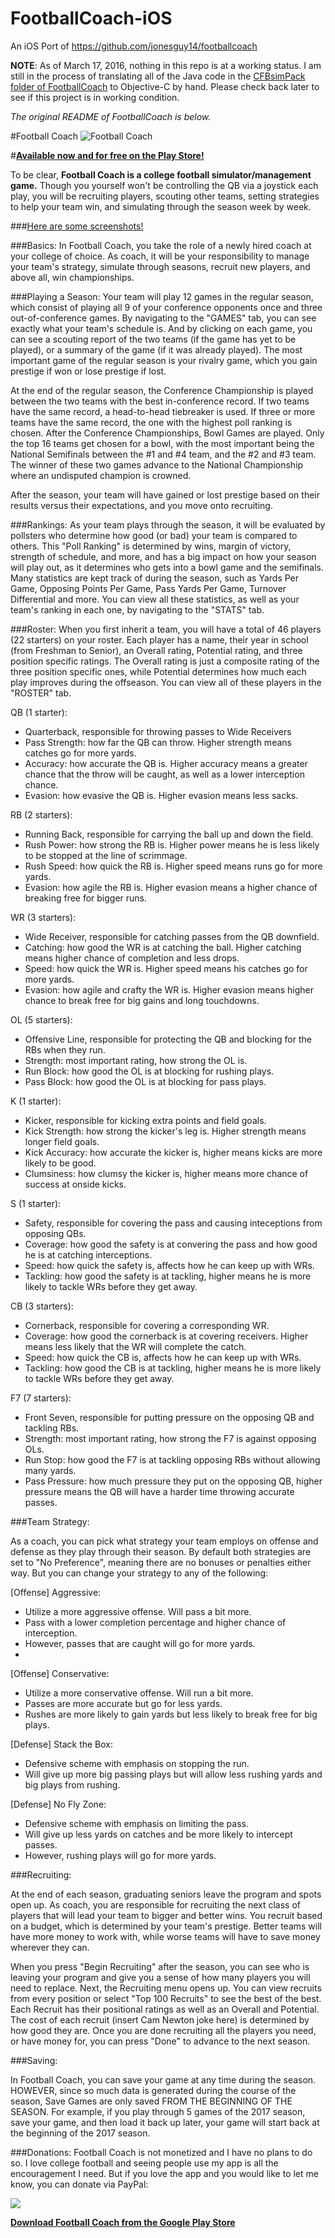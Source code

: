 # FootballCoach-iOS
An iOS Port of https://github.com/jonesguy14/footballcoach

**NOTE**: As of March 17, 2016, nothing in this repo is at a working status. I am still in the process of translating all of the Java code in the [CFBsimPack folder of FootballCoach](https://github.com/jonesguy14/footballcoach/tree/master/app/src/main/java/CFBsimPack) to Objective-C by hand.
Please check back later to see if this project is in working condition.

_The original README of FootballCoach is below._

#Football Coach
![Football Coach](http://i.imgur.com/NBtg2lC.png)

#**[Available now and for free on the Play Store!](https://play.google.com/store/apps/details?id=achijones.footballcoach)**

To be clear, **Football Coach is a college football simulator/management game.** Though you yourself won't be controlling the QB via a joystick each play, you will be recruiting players, scouting other teams, setting strategies to help your team win, and simulating through the season week by week.

###[Here are some screenshots!](http://imgur.com/a/dj5JH)


###Basics:
In Football Coach, you take the role of a newly hired coach at your college of choice. As coach, it will be your responsibility to manage your team's strategy, simulate through seasons, recruit new players, and above all, win championships.

###Playing a Season:
Your team will play 12 games in the regular season, which consist of playing all 9 of your conference opponents once and three out-of-conference games. By navigating to the "GAMES" tab, you can see exactly what your team's schedule is. And by clicking on each game, you can see a scouting report of the two teams (if the game has yet to be played), or a summary of the game (if it was already played). The most important game of the regular season is your rivalry game, which you gain prestige if won or lose prestige if lost.

At the end of the regular season, the Conference Championship is played between the two teams with the best in-conference record. If two teams have the same record, a head-to-head tiebreaker is used. If three or more teams have the same record, the one with the highest poll ranking is chosen. After the Conference Championships, Bowl Games are played. Only the top 16 teams get chosen for a bowl, with the most important being the National Semifinals between the #1 and #4 team, and the #2 and #3 team. The winner of these two games advance to the National Championship where an undisputed champion is crowned.

After the season, your team will have gained or lost prestige based on their results versus their expectations, and you move onto recruiting.

###Rankings:
As your team plays through the season, it will be evaluated by pollsters who determine how good (or bad) your team is compared to others. This "Poll Ranking" is determined by wins, margin of victory, strength of schedule, and more, and has a big impact on how your season will play out, as it determines who gets into a bowl game and the semifinals. Many statistics are kept track of during the season, such as Yards Per Game, Opposing Points Per Game, Pass Yards Per Game, Turnover Differential and more. You can view all these statistics, as well as your team's ranking in each one, by navigating to the "STATS" tab.

###Roster:
When you first inherit a team, you will have a total of 46 players (22 starters) on your roster. Each player has a name, their year in school (from Freshman to Senior), an Overall rating, Potential rating, and three position specific ratings. The Overall rating is just a composite rating of the three position specific ones, while Potential determines how much each play improves during the offseason. You can view all of these players in the "ROSTER" tab.

QB (1 starter):
  - Quarterback, responsible for throwing passes to Wide Receivers
  - Pass Strength: how far the QB can throw. Higher strength means catches go for more yards.
  - Accuracy: how accurate the QB is. Higher accuracy means a greater chance that the throw will be caught, as well as a lower interception chance.
  - Evasion: how evasive the QB is. Higher evasion means less sacks.

RB (2 starters):
  - Running Back, responsible for carrying the ball up and down the field.
  - Rush Power: how strong the RB is. Higher power means he is less likely to be stopped at the line of scrimmage.
  - Rush Speed: how quick the RB is. Higher speed means runs go for more yards.
  - Evasion: how agile the RB is. Higher evasion means a higher chance of breaking free for bigger runs.

WR (3 starters):
  - Wide Receiver, responsible for catching passes from the QB downfield.
  - Catching: how good the WR is at catching the ball. Higher catching means higher chance of completion and less drops.
  - Speed: how quick the WR is. Higher speed means his catches go for more yards.
  - Evasion: how agile and crafty the WR is. Higher evasion means higher chance to break free for big gains and long touchdowns.

OL (5 starters):
  - Offensive Line, responsible for protecting the QB and blocking for the RBs when they run.
  - Strength: most important rating, how strong the OL is.
  - Run Block: how good the OL is at blocking for rushing plays.
  - Pass Block: how good the OL is at blocking for pass plays.

K (1 starter):
  - Kicker, responsible for kicking extra points and field goals.
  - Kick Strength: how strong the kicker's leg is. Higher strength means longer field goals.
  - Kick Accuracy: how accurate the kicker is, higher means kicks are more likely to be good.
  - Clumsiness: how clumsy the kicker is, higher means more chance of success at onside kicks.

S (1 starter):
  - Safety, responsible for covering the pass and causing inteceptions from opposing QBs.
  - Coverage: how good the safety is at convering the pass and how good he is at catching interceptions.
  - Speed: how quick the safety is, affects how he can keep up with WRs.
  - Tackling: how good the safety is at tackling, higher means he is more likely to tackle WRs before they get away.

CB (3 starters):
  - Cornerback, responsible for covering a corresponding WR.
  - Coverage: how good the cornerback is at covering receivers. Higher means less likely that the WR will complete the catch.
  - Speed: how quick the CB is, affects how he can keep up with WRs.
  - Tackling: how good the CB is at tackling, higher means he is more likely to tackle WRs before they get away.

F7 (7 starters):
  - Front Seven, responsible for putting pressure on the opposing QB and tackling RBs.
  - Strength: most important rating, how strong the F7 is against opposing OLs.
  - Run Stop: how good the F7 is at tackling opposing RBs without allowing many yards.
  - Pass Pressure: how much pressure they put on the opposing QB, higher pressure means the QB will have a harder time throwing accurate passes.

###Team Strategy:

As a coach, you can pick what strategy your team employs on offense and defense as they play through their season. By default both strategies are set to "No Preference", meaning there are no bonuses or penalties either way. But you can change your strategy to any of the following:

[Offense] Aggressive:
  - Utilize a more aggressive offense. Will pass a bit more.
  - Pass with a lower completion percentage and higher chance of interception.
  - However, passes that are caught will go for more yards.
  - 
[Offense] Conservative:
  - Utilize a more conservative offense. Will run a bit more.
  - Passes are more accurate but go for less yards.
  - Rushes are more likely to gain yards but less likely to break free for big plays.

[Defense] Stack the Box:
  - Defensive scheme with emphasis on stopping the run.
  - Will give up more big passing plays but will allow less rushing yards and big plays from rushing.

[Defense] No Fly Zone:
  - Defensive scheme with emphasis on limiting the pass.
  - Will give up less yards on catches and be more likely to intercept passes.
  - However, rushing plays will go for more yards.

###Recruiting:

At the end of each season, graduating seniors leave the program and spots open up. As coach, you are responsible for recruiting the next class of players that will lead your team to bigger and better wins. You recruit based on a budget, which is determined by your team's prestige. Better teams will have more money to work with, while worse teams will have to save money wherever they can.

When you press "Begin Recruiting" after the season, you can see who is leaving your program and give you a sense of how many players you will need to replace. Next, the Recruiting menu opens up. You can view recruits from every position or select "Top 100 Recruits" to see the best of the best. Each Recruit has their positional ratings as well as an Overall and Potential. The cost of each recruit (insert Cam Newton joke here) is determined by how good they are. Once you are done recruiting all the players you need, or have money for, you can press "Done" to advance to the next season.

###Saving:

In Football Coach, you can save your game at any time during the season. HOWEVER, since so much data is generated during the course of the season, Save Games are only saved FROM THE BEGINNING OF THE SEASON. For example, if you play through 5 games of the 2017 season, save your game, and then load it back up later, your game will start back at the beginning of the 2017 season.

###Donations:
Football Coach is not monetized and I have no plans to do so. I love college football and seeing people use my app is all the encouragement I need. But if you love the app and you would like to let me know, you can donate via PayPal:

[![](https://www.paypalobjects.com/en_US/i/btn/btn_donateCC_LG.gif)](https://www.paypal.com/cgi-bin/webscr?cmd=_s-xclick&hosted_button_id=GAJZ8MFAY73D6)


**[Download Football Coach from the Google Play Store](https://play.google.com/store/apps/details?id=achijones.footballcoach)**

